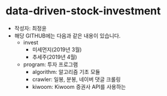 # data-driven-stock-investment
- 작성자: 최정윤
- 해당 GITHUB에는 다음과 같은 내용이 있습니다.
    - invest
        - 미세먼지(2019년 3월)
        - 추세주(2019년 4월)   
    - program: 투자 프로그램
        - algorithm: 알고리즘 기초 모듈
        - crawler: 일봉, 분봉, 네이버 댓글 크롤링
        - kiwoom: Kiwoom 증권사 API를 사용하는 
    